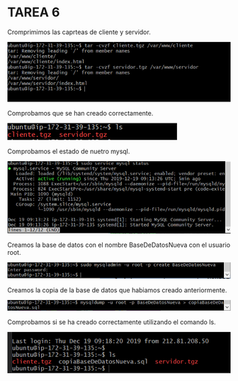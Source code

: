 # TAREA 6

Cromprimimos las caprteas de cliente y servidor.

![](img/tarea6/crear_gzip.png)

Comprobamos que se han creado correctamente.

![](img/tarea6/comprobacion_crear_gzips.png)

Comprobamos el estado de nuetro mysql.

![](img/tarea6/comprobar_bbdd.png)

Creamos la base de datos con el nombre BaseDeDatosNueva con el usuario root.

![](img/tarea6/creamos_base_de_datos.png)

Creamos la copia de la base de datos que habiamos creado anteriormente.

![](img/tarea6/creamos_copia_bbdd.png)

Comprobamos si se ha creado correctamente utilizando el comando ls.

![](img/tarea6/comprobacion.png)
